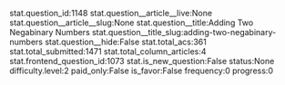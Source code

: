 stat.question_id:1148
stat.question__article__live:None
stat.question__article__slug:None
stat.question__title:Adding Two Negabinary Numbers
stat.question__title_slug:adding-two-negabinary-numbers
stat.question__hide:False
stat.total_acs:361
stat.total_submitted:1471
stat.total_column_articles:4
stat.frontend_question_id:1073
stat.is_new_question:False
status:None
difficulty.level:2
paid_only:False
is_favor:False
frequency:0
progress:0
